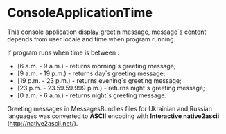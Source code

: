 # ConsoleApplicationTime

This console application display greetin message, message`s content depends from user locale and time when program running.

If program runs when time is between :
- [6 a.m. - 9 a.m.) - returns morning`s greeting message;
- [9 a.m. - 19 p.m.) - returns day`s greeting message;
- [19 p.m. - 23 p.m.) - returns evening`s greeting message;
- [23 p.m. - 23.59.59.999 p.m.)  - returns night`s greeting message;
- [0 a.m. - 6 a.m.)  - returns night`s greeting message.

Greeting messages in  MessagesBundles files for Ukrainian and Russian languages was converted to <b>ASCII</b> encoding with <b>Interactive native2ascii</b> (http://native2ascii.net/).
